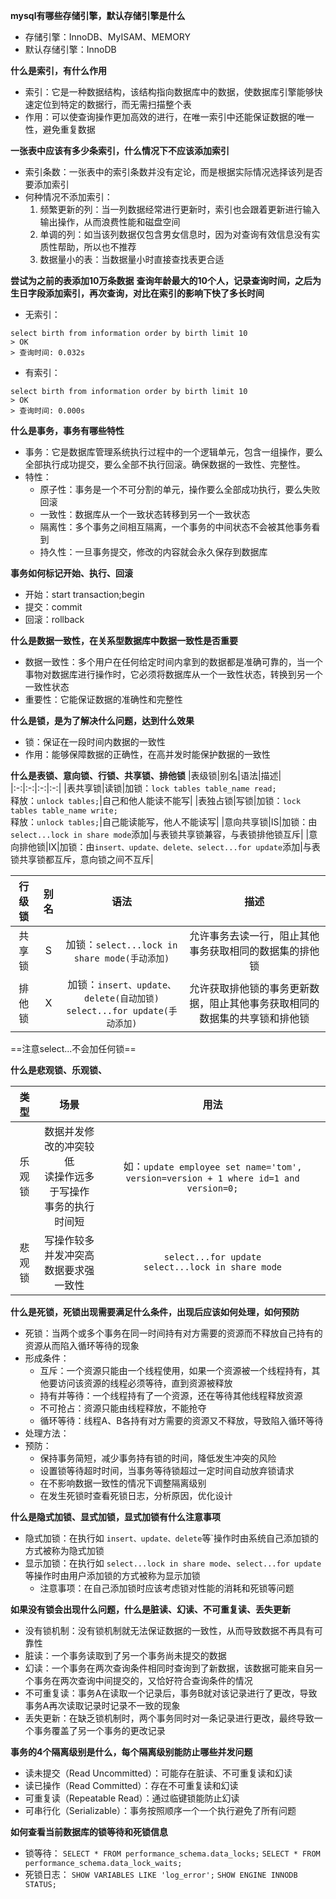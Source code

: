 **mysql有哪些存储引擎，默认存储引擎是什么**
- 存储引擎：InnoDB、MyISAM、MEMORY
- 默认存储引擎：InnoDB

**什么是索引，有什么作用**
- 索引：它是一种数据结构，该结构指向数据库中的数据，使数据库引擎能够快速定位到特定的数据行，而无需扫描整个表
- 作用：可以使查询操作更加高效的进行，在唯一索引中还能保证数据的唯一性，避免重复数据

**一张表中应该有多少条索引，什么情况下不应该添加索引**
- 索引条数：一张表中的索引条数并没有定论，而是根据实际情况选择该列是否要添加索引
- 何种情况不添加索引：
    1. 频繁更新的列：当一列数据经常进行更新时，索引也会跟着更新进行输入输出操作，从而浪费性能和磁盘空间
    2. 单调的列：如当该列数据仅包含男女信息时，因为对查询有效信息没有实质性帮助，所以也不推荐
    3. 数据量小的表：当数据量小时直接查找表更合适

**尝试为之前的表添加10万条数据**
**查询年龄最大的10个人，记录查询时间，之后为生日字段添加索引，再次查询，对比在索引的影响下快了多长时间**
- 无索引：
```
select birth from information order by birth limit 10
> OK
> 查询时间: 0.032s
```
- 有索引：
```
select birth from information order by birth limit 10
> OK
> 查询时间: 0.000s
```
**什么是事务，事务有哪些特性**
- 事务：它是数据库管理系统执行过程中的一个逻辑单元，包含一组操作，要么全部执行成功提交，要么全部不执行回滚。确保数据的一致性、完整性。
- 特性：
    - 原子性：事务是一个不可分割的单元，操作要么全部成功执行，要么失败回滚
    - 一致性：数据库从一个一致状态转移到另一个一致状态
    - 隔离性：多个事务之间相互隔离，一个事务的中间状态不会被其他事务看到
    - 持久性：一旦事务提交，修改的内容就会永久保存到数据库

**事务如何标记开始、执行、回滚**
- 开始：start transaction;begin
- 提交：commit
- 回滚：rollback

**什么是数据一致性，在关系型数据库中数据一致性是否重要**
- 数据一致性：多个用户在任何给定时间内拿到的数据都是准确可靠的，当一个事物对数据库进行操作时，它必须将数据库从一个一致性状态，转换到另一个一致性状态
- 重要性：它能保证数据的准确性和完整性

**什么是锁，是为了解决什么问题，达到什么效果**
- 锁：保证在一段时间内数据的一致性
- 作用：能够保障数据的正确性，在高并发时能保护数据的一致性

**什么是表锁、意向锁、行锁、共享锁、排他锁**
|表级锁|别名|语法|描述|
|:-:|:-:|:-:|:-:|
|表共享锁|读锁|加锁：`lock tables table_name read;`<br>释放：`unlock tables;`|自己和他人能读不能写|
|表独占锁|写锁|加锁：`lock tables table_name write;`<br>释放：`unlock tables;`|自己能读能写，他人不能读写|
|意向共享锁|IS|加锁：由`select...lock in share mode`添加|与表锁共享锁兼容，与表锁排他锁互斥|
|意向排他锁|IX|加锁：由`insert、update、delete、select...for update`添加|与表锁共享锁都互斥，意向锁之间不互斥|

|行级锁|别名|语法|描述|
|:-:|:-:|:-:|:-:|
|共享锁|S|加锁：`select...lock in share mode(手动添加)`|允许事务去读一行，阻止其他事务获取相同的数据集的排他锁|
|排他锁|X|加锁：`insert、update、delete(自动加锁)`<br>`select...for update(手动添加)`|允许获取排他锁的事务更新数据，阻止其他事务获取相同的数据集的共享锁和排他锁|

==注意select...不会加任何锁==

**什么是悲观锁、乐观锁、**

|类型|场景|用法|
|:-:|:-:|:-:|
|乐观锁|数据并发修改的冲突较低<br>读操作远多于写操作<br>事务的执行时间短|如：`update employee set name='tom', version=version + 1 where id=1 and version=0;`|
|悲观锁|写操作较多<br>并发冲突高<br>数据要求强一致性<br>|`select...for update`<br>`select...lock in share mode`|

**什么是死锁，死锁出现需要满足什么条件，出现后应该如何处理，如何预防**
- 死锁：当两个或多个事务在同一时间持有对方需要的资源而不释放自己持有的资源从而陷入循环等待的现象
- 形成条件：
  - 互斥：一个资源只能由一个线程使用，如果一个资源被一个线程持有，其他要访问该资源的线程必须等待，直到资源被释放
  - 持有并等待：一个线程持有了一个资源，还在等待其他线程释放资源
  - 不可抢占：资源只能由线程释放，不能抢夺
  - 循环等待：线程A、B各持有对方需要的资源又不释放，导致陷入循环等待
- 处理方法：
- 预防：
  - 保持事务简短，减少事务持有锁的时间，降低发生冲突的风险
  - 设置锁等待超时时间，当事务等待锁超过一定时间自动放弃锁请求
  - 在不影响数据一致性的情况下调整隔离级别
  - 在发生死锁时查看死锁日志，分析原因，优化设计

**什么是隐式加锁、显式加锁，显式加锁有什么注意事项**
- 隐式加锁：在执行如 `insert、update、delete`等`操作时由系统自己添加锁的方式被称为隐式加锁
- 显示加锁：在执行如 `select...lock in share mode`、`select...for update`等操作时由用户添加锁的方式被称为显示加锁
    - 注意事项：在自己添加锁时应该考虑锁对性能的消耗和死锁等问题

**如果没有锁会出现什么问题，什么是脏读、幻读、不可重复读、丢失更新**
- 没有锁机制：没有锁机制就无法保证数据的一致性，从而导致数据不再具有可靠性
- 脏读：一个事务读取到了另一个事务尚未提交的数据
- 幻读：一个事务在两次查询条件相同时查询到了新数据，该数据可能来自另一个事务在两次查询中间提交的，又恰好符合查询条件的情况
- 不可重复读：事务A在读取一个记录后，事务B就对该记录进行了更改，导致事务A再次读取记录时记录不一致的现象
- 丢失更新：在缺乏锁机制时，两个事务同时对一条记录进行更改，最终导致一个事务覆盖了另一个事务的更改记录

**事务的4个隔离级别是什么，每个隔离级别能防止哪些并发问题**
- 读未提交（Read Uncommitted）：可能存在脏读、不可重复读和幻读
- 读已操作（Read Committed）：存在不可重复读和幻读
- 可重复读（Repeatable Read）：通过临键锁能防止幻读
- 可串行化（Serializable）：事务按照顺序一个一个执行避免了所有问题

**如何查看当前数据库的锁等待和死锁信息**
- 锁等待：
`SELECT * FROM performance_schema.data_locks;`
`SELECT * FROM performance_schema.data_lock_waits;`
- 死锁日志：
`SHOW VARIABLES LIKE 'log_error';`
`SHOW ENGINE INNODB STATUS;`